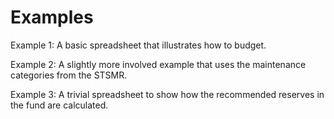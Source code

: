 # Examples
Example 1: A basic spreadsheet that illustrates how to budget.

Example 2: A slightly more involved example that uses the maintenance categories from the STSMR.

Example 3: A trivial spreadsheet to show how the recommended reserves in the fund are calculated.


